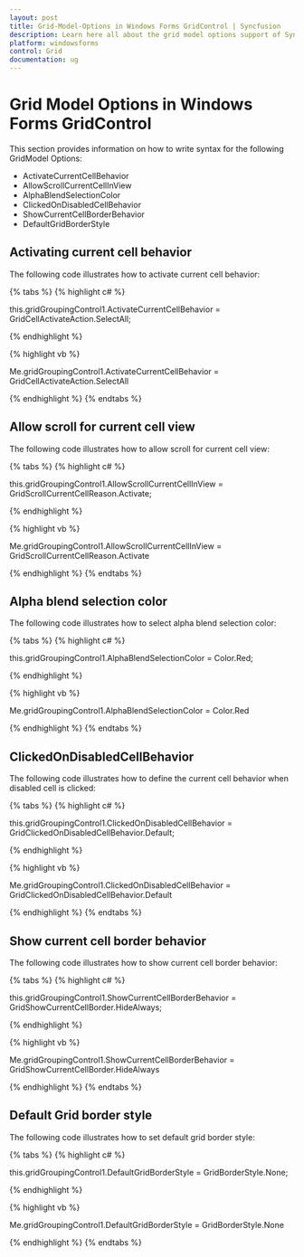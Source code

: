 ```yaml
---
layout: post
title: Grid-Model-Options in Windows Forms GridControl | Syncfusion
description: Learn here all about the grid model options support of Syncfusion Windows Forms GridControl and more.
platform: windowsforms
control: Grid
documentation: ug
---
```


# Grid Model Options in Windows Forms GridControl

This section provides information on how to write syntax for the following GridModel Options:

* ActivateCurrentCellBehavior
* AllowScrollCurrentCellInView
* AlphaBlendSelectionColor
* ClickedOnDisabledCellBehavior
* ShowCurrentCellBorderBehavior
* DefaultGridBorderStyle

## Activating current cell behavior

The following code illustrates how to activate current cell behavior:

{% tabs %}
{% highlight c# %}

this.gridGroupingControl1.ActivateCurrentCellBehavior = GridCellActivateAction.SelectAll;

{% endhighlight %}

{% highlight vb %}

Me.gridGroupingControl1.ActivateCurrentCellBehavior = GridCellActivateAction.SelectAll

{% endhighlight %}
{% endtabs %}

## Allow scroll for current cell view

The following code illustrates how to allow scroll for current cell view:

{% tabs %}
{% highlight c# %}

this.gridGroupingControl1.AllowScrollCurrentCellInView = GridScrollCurrentCellReason.Activate;

{% endhighlight %}

{% highlight vb %}

Me.gridGroupingControl1.AllowScrollCurrentCellInView = GridScrollCurrentCellReason.Activate

{% endhighlight %}
{% endtabs %}

## Alpha blend selection color

The following code illustrates how to select alpha blend selection color: 

{% tabs %}
{% highlight c# %}

this.gridGroupingControl1.AlphaBlendSelectionColor = Color.Red;

{% endhighlight %}

{% highlight vb %}

Me.gridGroupingControl1.AlphaBlendSelectionColor = Color.Red

{% endhighlight %}
{% endtabs %}

## ClickedOnDisabledCellBehavior

The following code illustrates how to define the current cell behavior when disabled cell is clicked: 

{% tabs %}
{% highlight c# %}

this.gridGroupingControl1.ClickedOnDisabledCellBehavior = GridClickedOnDisabledCellBehavior.Default;

{% endhighlight %}

{% highlight vb %}

Me.gridGroupingControl1.ClickedOnDisabledCellBehavior = GridClickedOnDisabledCellBehavior.Default

{% endhighlight %}
{% endtabs %}

## Show current cell border behavior

The following code illustrates how to show current cell border behavior: 

{% tabs %}
{% highlight c# %}

this.gridGroupingControl1.ShowCurrentCellBorderBehavior = GridShowCurrentCellBorder.HideAlways;

{% endhighlight %}

{% highlight vb %}

Me.gridGroupingControl1.ShowCurrentCellBorderBehavior = GridShowCurrentCellBorder.HideAlways

{% endhighlight %}
{% endtabs %}

## Default Grid border style

The following code illustrates how to set default grid border style: 

{% tabs %}
{% highlight c# %}

this.gridGroupingControl1.DefaultGridBorderStyle = GridBorderStyle.None;

{% endhighlight %}

{% highlight vb %}

Me.gridGroupingControl1.DefaultGridBorderStyle = GridBorderStyle.None

{% endhighlight %}
{% endtabs %}
